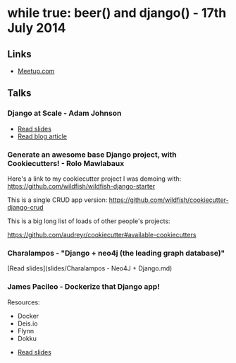 # while true: beer() and django() - 17th July 2014

## Links

* [Meetup.com](http://www.meetup.com/The-London-Django-Meetup-Group/events/196782422/)

## Talks

### Django at Scale - Adam Johnson

* [Read slides](https://github.com/adamchainz/django-talk-at-scale)
* [Read blog article](https://adamj.eu/tech/2014/08/14/django-at-scale/)

### Generate an awesome base Django project, with Cookiecutters! - Rolo Mawlabaux

Here's a link to my cookiecutter project I was demoing with:
https://github.com/wildfish/wildfish-django-starter

This is a single CRUD app version:
https://github.com/wildfish/cookiecutter-django-crud

This is a big long list of loads of other people's projects:

https://github.com/audreyr/cookiecutter#available-cookiecutters

### Charalampos - "Django + neo4j (the leading graph database)"

[Read slides](slides/Charalampos - Neo4J + Django.md)

### James Pacileo - Dockerize that Django app!

Resources:
- Docker
- Deis.io
- Flynn
- Dokku

* [Read slides](https://jamespacileo.github.io/Slides-Dockerize-That-Django-App/)
